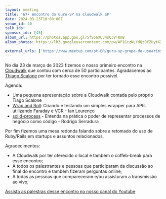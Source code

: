 ```yaml
---
layout: meeting
title: '67º encontro do Guru-SP na Cloudwalk SP'
date: 2024-03-23T10:00:00Z
venue_id: 40
talk_ids:
sponsor_ids: [45]
album_url: https://photos.app.goo.gl/5fSo6XU34sQ3VT8m8
album_photos: https://lh3.googleusercontent.com/pw/AP1GczNLYdQtBfZUytGZrYajG70vLnQCkhMIvPPW7jr1rGiQ_eDpqVTBLPfpHoYM0cinWuBqVz2jz3qOB5A4E3Duxv7Du4iKs0I7dSVV5y9I-2nG9ko2GD5HfA96UsI2vacPs2p-l5mO0SbK0EfTArSPRhx-=w2976-h1984-s-no-gm?authuser=0

external_urls: ['https://www.meetup.com/pt-BR/guru-sp-grupo-de-usuarios-ruby-de-sao-paulo/events/299589004/', 'https://www.papercall.io/guru-sp', 'https://www.youtube.com/watch?v=wPHEzj-YcpU']
---
```


No dia 23 de março de 2023 fizemos o nosso primeiro encontro na [Cloudwalk](https://www.cloudwalk.io) que contou com cerca de 50 participantes. Agradacemos ao [Thiago Scalone](https://twitter.com/scalone) por ter tornado esse encontro possível.

Agenda:
* Uma pequena apresentação sobre a Cloudwalk contada pelo próprio Tiago Scalone
* [Wrap and Roll](https://www.canva.com/design/DAGAQvFSRuE/zY09j5-cKSSNlmqBB22Grg/view): Criando e testando um simples wrapper para APIs utilizando Faraday e VCR - Ian Lourenço
* [solid-process](https://github.com/solid-process/solid-rails-app) - Entenda na prática o poder de representar processos de negócio como código - Rodrigo Serradura

Por fim fizemos uma mesa redonda falando sobre a retomado do uso de Ruby/Rails em startups e assuntos relacionados.


Agradecimentos:
* A Cloudwalk por ter oferecido o local e também o coffeb-break para esse encontro;
* A todos os palestrantes e pessoas que participaram da discussão ao final do encontro e também fizeram perguntas online;
* A todas as pessoas que compareceram e/ou assisturam a transmissão ao vivo;


[Assista as palestras desse encontro no nosso canal do Youtube](https://www.youtube.com/watch?v=wPHEzj-YcpU')
